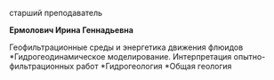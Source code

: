 старший преподаватель



**Ермолович Ирина Геннадьевна**

Геофильтрационные среды и энергетика движения флюидов
	*Гидрогеодинамическое моделирование. Интерпретация опытно-фильтрационных работ
	*Гидрогеология
	*Общая геология